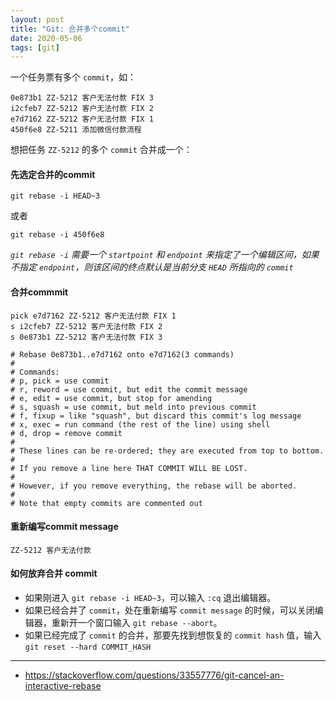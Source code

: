 ```yaml
---
layout: post
title: "Git: 合并多个commit"
date: 2020-05-06
tags: [git]
---
```


一个任务票有多个 `commit`，如：

```
0e873b1 ZZ-5212 客户无法付款 FIX 3
i2cfeb7 ZZ-5212 客户无法付款 FIX 2
e7d7162 ZZ-5212 客户无法付款 FIX 1
450f6e8 ZZ-5211 添加微信付款流程
```

想把任务 `ZZ-5212` 的多个 `commit` 合并成一个：

#### 先选定合并的commit

```
git rebase -i HEAD~3
```

或者

```
git rebase -i 450f6e8
```

*`git rebase -i` 需要一个 `startpoint` 和 `endpoint` 来指定了一个编辑区间，如果不指定 `endpoint`，则该区间的终点默认是当前分支 `HEAD` 所指向的 `commit`*

#### 合并commmit

```
pick e7d7162 ZZ-5212 客户无法付款 FIX 1
s i2cfeb7 ZZ-5212 客户无法付款 FIX 2
s 0e873b1 ZZ-5212 客户无法付款 FIX 3

# Rebase 0e873b1..e7d7162 onto e7d7162(3 commands)
#
# Commands:
# p, pick = use commit
# r, reword = use commit, but edit the commit message
# e, edit = use commit, but stop for amending
# s, squash = use commit, but meld into previous commit
# f, fixup = like "squash", but discard this commit's log message
# x, exec = run command (the rest of the line) using shell
# d, drop = remove commit
#
# These lines can be re-ordered; they are executed from top to bottom.
#
# If you remove a line here THAT COMMIT WILL BE LOST.
#
# However, if you remove everything, the rebase will be aborted.
#
# Note that empty commits are commented out
```

#### 重新编写commit message

```
ZZ-5212 客户无法付款
```

#### 如何放弃合并 commit

* 如果刚进入 `git rebase -i HEAD~3`，可以输入 `:cq` 退出编辑器。
* 如果已经合并了 `commit`，处在重新编写 `commit message` 的时候，可以关闭编辑器，重新开一个窗口输入 `git rebase --abort`。
* 如果已经完成了 `commit` 的合并，那要先找到想恢复的 `commit hash` 值，输入 `git reset --hard COMMIT_HASH`

---

* https://stackoverflow.com/questions/33557776/git-cancel-an-interactive-rebase
